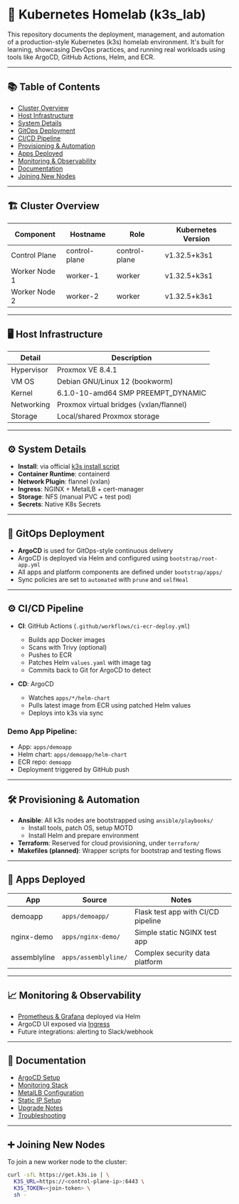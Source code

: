 # 🧪 Kubernetes Homelab (k3s_lab)

This repository documents the deployment, management, and automation of a production-style Kubernetes (k3s) homelab environment. It's built for learning, showcasing DevOps practices, and running real workloads using tools like ArgoCD, GitHub Actions, Helm, and ECR.

---

## 📚 Table of Contents

- [Cluster Overview](#cluster-overview)
- [Host Infrastructure](#host-infrastructure)
- [System Details](#system-details)
- [GitOps Deployment](#gitops-deployment)
- [CI/CD Pipeline](#cicd-pipeline)
- [Provisioning & Automation](#provisioning--automation)
- [Apps Deployed](#apps-deployed)
- [Monitoring & Observability](#monitoring--observability)
- [Documentation](#documentation)
- [Joining New Nodes](#joining-new-nodes)

---

## 🏗 Cluster Overview

| Component      | Hostname       | Role           | Kubernetes Version    |
|----------------|----------------|----------------|------------------------|
| Control Plane  | control-plane  | control-plane  | v1.32.5+k3s1           |
| Worker Node 1  | worker-1       | worker         | v1.32.5+k3s1           |
| Worker Node 2  | worker-2       | worker         | v1.32.5+k3s1           |

---

## 🖥 Host Infrastructure

| Detail         | Description                            |
|----------------|----------------------------------------|
| Hypervisor     | Proxmox VE 8.4.1                       |
| VM OS          | Debian GNU/Linux 12 (bookworm)         |
| Kernel         | 6.1.0-10-amd64 SMP PREEMPT_DYNAMIC     |
| Networking     | Proxmox virtual bridges (vxlan/flannel)|
| Storage        | Local/shared Proxmox storage           |

---

## ⚙ System Details

- **Install**: via official [k3s install script](https://rancher.com/docs/k3s/latest/en/installation/)
- **Container Runtime**: containerd
- **Network Plugin**: flannel (vxlan)
- **Ingress**: NGINX + MetalLB + cert-manager
- **Storage**: NFS (manual PVC + test pod)
- **Secrets**: Native K8s Secrets

---

## 🚀 GitOps Deployment

- **ArgoCD** is used for GitOps-style continuous delivery
- ArgoCD is deployed via Helm and configured using `bootstrap/root-app.yml`
- All apps and platform components are defined under `bootstrap/apps/`
- Sync policies are set to `automated` with `prune` and `selfHeal`

---

## ⚙️ CI/CD Pipeline

- **CI**: GitHub Actions (`.github/workflows/ci-ecr-deploy.yml`)
  - Builds app Docker images
  - Scans with Trivy (optional)
  - Pushes to ECR
  - Patches Helm `values.yaml` with image tag
  - Commits back to Git for ArgoCD to detect

- **CD**: ArgoCD
  - Watches `apps/*/helm-chart`
  - Pulls latest image from ECR using patched Helm values
  - Deploys into k3s via sync

### Demo App Pipeline:
- App: `apps/demoapp`
- Helm chart: `apps/demoapp/helm-chart`
- ECR repo: `demoapp`
- Deployment triggered by GitHub push

---

## 🛠 Provisioning & Automation

- **Ansible**: All k3s nodes are bootstrapped using `ansible/playbooks/`
  - Install tools, patch OS, setup MOTD
  - Install Helm and prepare environment
- **Terraform**: Reserved for cloud provisioning, under `terraform/`
- **Makefiles (planned)**: Wrapper scripts for bootstrap and testing flows

---

## 🧩 Apps Deployed

| App            | Source                                | Notes                              |
|----------------|----------------------------------------|------------------------------------|
| demoapp        | `apps/demoapp/`                        | Flask test app with CI/CD pipeline |
| nginx-demo     | `apps/nginx-demo/`                     | Simple static NGINX test app       |
| assemblyline   | `apps/assemblyline/`                   | Complex security data platform     |

---

## 📈 Monitoring & Observability

- [Prometheus & Grafana](docs/monitoring.md) deployed via Helm
- ArgoCD UI exposed via [Ingress](ingress/argocd-ingress.yaml)
- Future integrations: alerting to Slack/webhook

---

## 📖 Documentation

- [ArgoCD Setup](docs/argocd.md)
- [Monitoring Stack](docs/monitoring.md)
- [MetalLB Configuration](docs/metallb.md)
- [Static IP Setup](docs/static-ip-setup.md)
- [Upgrade Notes](docs/upgrade.md)
- [Troubleshooting](docs/troubleshooting.md)

---

## ➕ Joining New Nodes

To join a new worker node to the cluster:

```bash
curl -sfL https://get.k3s.io | \
  K3S_URL=https://<control-plane-ip>:6443 \
  K3S_TOKEN=<join-token> \
  sh -
